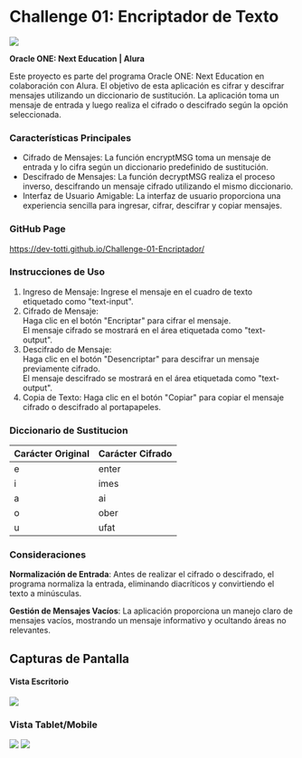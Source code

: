 # Challenge 01: Encriptador de Texto

<img src="https://github.com/Dev-Totti/Challenge-01-Encriptador/assets/92545913/b7399ddb-55d3-40fc-b38e-6f324e5d721a">

**Oracle ONE: Next Education | Alura**

Este proyecto es parte del programa Oracle ONE: Next Education en colaboración con Alura. El objetivo de esta aplicación es cifrar y descifrar mensajes utilizando un diccionario de sustitución. La aplicación toma un mensaje de entrada y luego realiza el cifrado o descifrado según la opción seleccionada.

### Características Principales
* Cifrado de Mensajes: La función encryptMSG toma un mensaje de entrada y lo cifra según un diccionario predefinido de sustitución.
* Descifrado de Mensajes: La función decryptMSG realiza el proceso inverso, descifrando un mensaje cifrado utilizando el mismo diccionario.
* Interfaz de Usuario Amigable: La interfaz de usuario proporciona una experiencia sencilla para ingresar, cifrar, descifrar y copiar mensajes.

### GitHub Page
https://dev-totti.github.io/Challenge-01-Encriptador/

### Instrucciones de Uso
1. Ingreso de Mensaje: Ingrese el mensaje en el cuadro de texto etiquetado como "text-input".
2. Cifrado de Mensaje:  
Haga clic en el botón "Encriptar" para cifrar el mensaje.  
El mensaje cifrado se mostrará en el área etiquetada como "text-output".
3. Descifrado de Mensaje:  
Haga clic en el botón "Desencriptar" para descifrar un mensaje previamente cifrado.  
El mensaje descifrado se mostrará en el área etiquetada como "text-output".
4. Copia de Texto: Haga clic en el botón "Copiar" para copiar el mensaje cifrado o descifrado al portapapeles.

### Diccionario de Sustitucion
|Carácter Original|Carácter Cifrado|
|---|---|
|e|enter|
|i|imes|
|a|ai|
|o|ober|
|u|ufat|

### Consideraciones
**Normalización de Entrada**: Antes de realizar el cifrado o descifrado, el programa normaliza la entrada, eliminando diacríticos y convirtiendo el texto a minúsculas.

**Gestión de Mensajes Vacíos**: La aplicación proporciona un manejo claro de mensajes vacíos, mostrando un mensaje informativo y ocultando áreas no relevantes.

## Capturas de Pantalla
#### Vista Escritorio
<img src="https://github.com/Dev-Totti/Challenge-01-Encriptador/assets/92545913/b31b9741-93bc-41e2-b113-b0d96fca66f1" max-height="600px">

### Vista Tablet/Mobile
<img src="https://github.com/Dev-Totti/Challenge-01-Encriptador/assets/92545913/d0bbaa41-30f0-4206-9280-b374e6ba011c" max-height="600px">
<img src="https://github.com/Dev-Totti/Challenge-01-Encriptador/assets/92545913/2824c4a5-790e-403a-9a0b-8eec6afa3ba4" max-height="600px">
